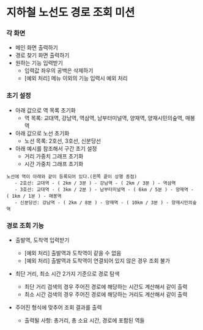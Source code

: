 # 지하철 노선도 경로 조회 미션



### 각 화면

- 메인 화면 출력하기
- 경로 찾기 화면 출력하기
- 원하는 기능 입력받기
  - 입력값 좌우의 공백은 삭제하기
  - [예외 처리] 메뉴 이외의 기능 입력시 예외 처리



### 초기 설정 

- 아래 값으로 역 목록 초기화
  - 역 목록: 교대역, 강남역, 역삼역, 남부터미널역, 양재역, 양재시민의숲역, 매봉역
- 아래 값으로 노선 초기화 
  - 노선 목록: 2호선, 3호선, 신분당선
- 아래 예시를 참조해서 구간 초기 설정
  - 거리 가중치 그래프 초기화
  - 시간 가중치 그래프 초기화

```
노선에 역이 아래와 같이 등록되어 있다.(왼쪽 끝이 상행 종점)
   - 2호선: 교대역 - ( 2km / 3분 ) - 강남역 - ( 2km / 3분 ) - 역삼역
   - 3호선: 교대역 - ( 3km / 2분 ) - 남부터미널역 - ( 6km / 5분 ) - 양재역 - ( 1km / 1분 ) - 매봉역
   - 신분당선: 강남역 - ( 2km / 8분 ) - 양재역 - ( 10km / 3분 ) - 양재시민의숲역
```



### 경로 조회 기능

- 출발역, 도착역 입력받기

  - [예외 처리] 출발역과 도착역이 같을 수 없음
  - [예외 처리] 출발역과 도착역이 연결되어 있지 않은 경우 조회 불가

- 최단 거리, 최소 시간 2가지 기준으로 경로 탐색

  - 최단 거리 검색의 경우 주어진 경로에 해당하는 시간도 계산해서 같이 출력
  - 최소 시간 검색의 경우 주어진 경로에 해당하는 거리도 계산해서 같이 출력



- 주어진 형식에 맞추어 조회 결과를 출력

  - 출력될 사항: 총거리, 총 소요 시간, 경로에 포함된 역들
  
  